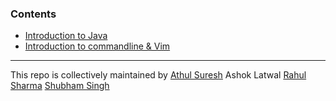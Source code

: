 ### Contents
* [Introduction to Java](intro/README.md)
* [Introduction to commandline & Vim](commandline/README.md)

---

This repo is collectively maintained by 
[Athul Suresh](https://github.com/crunchbang)
Ashok Latwal
[Rahul Sharma](https://github.com/rahul10019)
[Shubham Singh](https://github.com/singhShubh)




